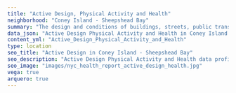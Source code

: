 ```yaml
---
title: "Active Design, Physical Activity and Health"
neighborhood: "Coney Island - Sheepshead Bay"
summary: "The design and conditions of buildings, streets, public transportation and parks influence physical activity, use of active transportation and other healthy behavior. A neighborhood's features can also impact the safety of its residents."
data_json: "Active Design Physical Activity and Health in Coney Island - Sheepshead Bay"
content_yml: "Active_Design_Physical_Activity_and_Health"
type: location
seo_title: "Active Design in Coney Island - Sheepshead Bay"
seo_description: "Active Design Physical Activity and Health data profile for the Coney Island - Sheepshead Bay neighborhood of NYC."
seo_image: "images/nyc_health_report_active_design_health.jpg"
vega: true
arquero: true
---
```

